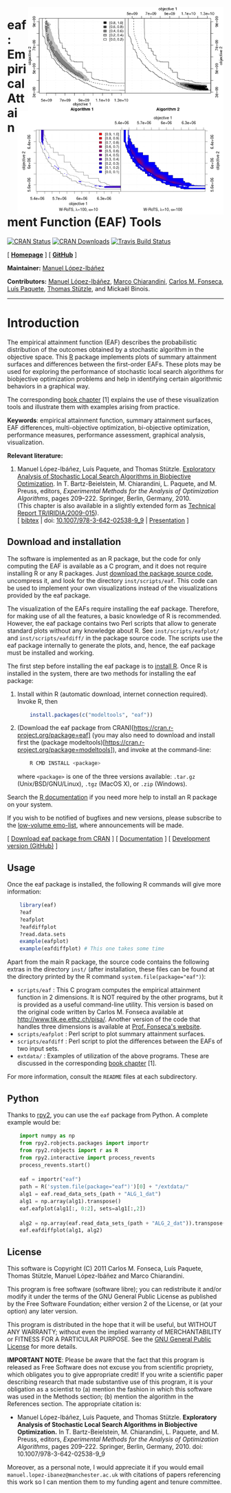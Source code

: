 <img src="man/figures/ALG_1_dat-ALG_2_dat.png" width="455" height="242" alt= "EAF
   differences between two bi-objective optimizers" title= "EAF differences
   between two bi-objective optimizers" style= "border:0; align:right; float:right;"/>
<img src="man/figures/eafdiff-color.png" width="480"
   height="240" alt="EAF differences between two variants of W-RoTS (color)"
   title="EAF differences between two variants of W-RoTS (color)"
   style="border:0; align:right; float:right; clear:right"/>
   
**eaf**: Empirical Attainment Function (EAF) Tools
================================================================

[![CRAN Status](https://www.r-pkg.org/badges/version-last-release/eaf)](https://cran.r-project.org/package=eaf) [![CRAN Downloads](https://cranlogs.r-pkg.org/badges/grand-total/eaf)](https://CRAN.R-project.org/package=eaf) [![Travis Build
Status](https://travis-ci.org/MLopez-Ibanez/eaf.svg?branch=master)](https://travis-ci.org/MLopez-Ibanez/eaf)

[ [**Homepage**](http://lopez-ibanez.eu/eaftools) ]  [ [**GitHub**](https://github.com/MLopez-Ibanez/eaf) ]

**Maintainer:** [Manuel López-Ibáñez](http://lopez-ibanez.eu)

**Contributors:**
    [Manuel López-Ibáñez](http://lopez-ibanez.eu),
    [Marco Chiarandini](http://www.imada.sdu.dk/~marco),
    [Carlos M. Fonseca](http://eden.dei.uc.pt/~cmfonsec),
    [Luís Paquete](http://eden.dei.uc.pt/~paquete),
    [Thomas Stützle](http://iridia.ulb.ac.be/~stuetzle),
    and Mickaël Binois.
    
---------------------------------------

Introduction
============

The empirical attainment function (EAF) describes the probabilistic
distribution of the outcomes obtained by a stochastic algorithm in the
objective space. This [R](http://www.r-project.org/) package implements plots of summary attainment surfaces
and differences between the first-order EAFs. These plots may be used for
exploring the performance of stochastic local search algorithms for biobjective
optimization problems and help in identifying certain algorithmic behaviors in
a graphical way.

The corresponding [book
chapter](#LopPaqStu09emaa) [1] explains the
use of these visualization tools and illustrate them with examples arising from
practice.

**Keywords**: empirical attainment function, summary attainment surfaces, EAF
differences, multi-objective optimization, bi-objective optimization,
performance measures, performance assessment, graphical analysis,
visualization.

**Relevant literature:**

 1. <a name="#LopPaqStu09emaa"/>Manuel López-Ibáñez, Luís Paquete, and Thomas Stützle. [Exploratory Analysis of Stochastic Local Search Algorithms in Biobjective Optimization](http://dx.doi.org/10.1007/978-3-642-02538-9_9). In T. Bartz-Beielstein, M. Chiarandini, L. Paquete, and M. Preuss, editors, *Experimental Methods for the Analysis of Optimization Algorithms*, pages 209–222. Springer, Berlin, Germany, 2010.<br>
    (This chapter is also available in a slightly extended form as [Technical Report TR/IRIDIA/2009-015](http://iridia.ulb.ac.be/IridiaTrSeries/IridiaTr2009-015r001.pdf)).<br>
    [ [bibtex](http://lopez-ibanez.eu/LopezIbanez_bib.html#LopPaqStu09emaa) |
    doi: [10.1007/978-3-642-02538-9_9](http://dx.doi.org/10.1007/978-3-642-02538-9_9)
    | [Presentation](http://lopez-ibanez.eu/doc/gecco2010moworkshop.pdf) ]


Download and installation
-------------------------

The software is implemented as an R package, but the code for only computing the EAF is available as a C program, and it does not require installing R or any R packages. Just [download the package source code](https://cran.r-project.org/package=eaf), uncompress it, and look for the directory `inst/scripts/eaf`. This code can be used to implement your own visualizations instead of the visualizations provided by the eaf package.

The visualization of the EAFs require installing the eaf package. Therefore, for making use of all the features, a basic knowledge of R is recommended. However, the eaf package contains two Perl scripts that allow to generate standard plots without any knowledge about R. See `inst/scripts/eafplot/` and `inst/scripts/eafdiff/` in the package source code. The scripts use the eaf package internally to generate the plots, and, hence, the eaf package must be installed and working.

The first step before installing the eaf package is to [install R](https://cran.r-project.org/). Once R is installed in the system, there are two methods for installing the eaf package:

 1. Install within R (automatic download, internet connection required). Invoke
    R, then
    
    ```r
        install.packages(c("modeltools", "eaf"))
    ```
    
 2. (Download the eaf package from CRAN)[https://cran.r-project.org/package=eaf] (you may also need to download and install
    first the (package modeltools)[https://cran.r-project.org/package=modeltools]), and invoke at the command-line:
    
    ```bash
        R CMD INSTALL <package>
    ```
    where `<package>` is one of the three versions available: `.tar.gz` (Unix/BSD/GNU/Linux), `.tgz` (MacOS X), or `.zip` (Windows).

Search the [R documentation](https://cran.r-project.org/faqs.html) if you need more help to install an R package on your system.

If you wish to be notified of bugfixes and new versions, please subscribe to the [low-volume emo-list](https://lists.dei.uc.pt/mailman/listinfo/emo-list), where announcements will be made.

[ [Download eaf package from CRAN](https://cran.r-project.org/package=eaf) ]  [ [Documentation](https://lopez-ibanez.eu/eaftools) ]  [ [Development version (GitHub)](https://github.com/MLopez-Ibanez/eaf) ]


Usage
-----

Once the eaf package is installed, the following R commands will give more information:
```r
    library(eaf)
    ?eaf
    ?eafplot
    ?eafdiffplot
    ?read.data.sets
    example(eafplot)
    example(eafdiffplot) # This one takes some time
```

Apart from the main R package, the source code contains the following extras in
the directory `inst/` (after installation, these files can be found at the
directory printed by the R command `system.file(package="eaf")`):

 * `scripts/eaf` : This C program computes the empirical attainment function in 2 dimensions. It is NOT required by the other programs, but it is provided as a useful command-line utility. This version is based on the original code written by Carlos M. Fonseca available at http://www.tik.ee.ethz.ch/pisa/. Another version of the code that handles three dimensions is available at [Prof. Fonseca's website](http://eden.dei.uc.pt/~cmfonsec/software.html#aft).
 * `scripts/eafplot` : Perl script to plot summary attainment surfaces.
 * `scripts/eafdiff` : Perl script to plot the differences between the EAFs of two input sets.
 * `extdata/` : Examples of utilization of the above programs. These are discussed in the corresponding [book chapter](#LopPaqStu09emaa) [1].

For more information, consult the `README` files at each subdirectory.


Python
------

Thanks to [rpy2](https://rpy2.github.io/doc/latest/html/index.html), you can
use the `eaf` package from Python. A complete example would be:

```python
    import numpy as np
    from rpy2.robjects.packages import importr
    from rpy2.robjects import r as R
    from rpy2.interactive import process_revents
    process_revents.start()

    eaf = importr("eaf")
    path = R('system.file(package="eaf")')[0] + "/extdata/"
    alg1 = eaf.read_data_sets_(path + "ALG_1_dat")
    alg1 = np.array(alg1).transpose()
    eaf.eafplot(alg1[:, 0:2], sets=alg1[:,2])

    alg2 = np.array(eaf.read_data_sets_(path + "ALG_2_dat")).transpose()
    eaf.eafdiffplot(alg1, alg2)
```

License
--------

This software is Copyright (C) 2011 Carlos M. Fonseca, Luís Paquete, Thomas
Stützle, Manuel López-Ibáñez and Marco Chiarandini.

This program is free software (software libre); you can redistribute it and/or
modify it under the terms of the GNU General Public License as published by the
Free Software Foundation; either version 2 of the License, or (at your option)
any later version.

This program is distributed in the hope that it will be useful, but WITHOUT ANY
WARRANTY; without even the implied warranty of MERCHANTABILITY or FITNESS FOR A
PARTICULAR PURPOSE. See the [GNU General Public License](http://www.gnu.org/licenses/gpl.html) for more details.

**IMPORTANT NOTE**: Please be aware that the fact that this program is released
as Free Software does not excuse you from scientific propriety, which obligates
you to give appropriate credit! If you write a scientific paper describing
research that made substantive use of this program, it is your obligation as a
scientist to (a) mention the fashion in which this software was used in the
Methods section; (b) mention the algorithm in the References section. The
appropriate citation is:

 * Manuel López-Ibáñez, Luís Paquete, and Thomas Stützle. **Exploratory Analysis of Stochastic Local Search Algorithms in Biobjective Optimization.** In T. Bartz-Beielstein, M. Chiarandini, L. Paquete, and M. Preuss, editors, *Experimental Methods for the Analysis of Optimization Algorithms*, pages 209–222. Springer, Berlin, Germany, 2010.  doi: 10.1007/978-3-642-02538-9_9

Moreover, as a personal note, I would appreciate it if you would email
`manuel.lopez-ibanez@manchester.ac.uk` with citations of papers referencing
this work so I can mention them to my funding agent and tenure committee.
